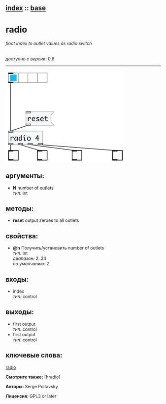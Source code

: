 [index](index.html) :: [base](category_base.html)
---

# radio

###### float index to outlet values as radio switch

*доступно с версии:* 0.6

---




[![example](../examples/img/radio.jpg)](../examples/pd/radio.pd)



## аргументы:

* **N**
number of outlets<br>
_тип:_ int<br>



## методы:

* **reset**
output zeroes to all outlets<br>




## свойства:

* **@n** 
Получить/установить number of outlets<br>
_тип:_ int<br>
_диапазон:_ 2..24<br>
_по умолчанию:_ 2<br>



## входы:

* index<br>
_тип:_ control



## выходы:

* first output<br>
_тип:_ control
* first output<br>
_тип:_ control



## ключевые слова:

[radio](keywords/radio.html)



**Смотрите также:**
[\[hradio\]](hradio.html)




**Авторы:** Serge Poltavsky




**Лицензия:** GPL3 or later





